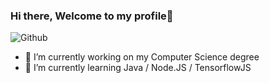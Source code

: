 ### Hi there, Welcome to my profile👋

![Github](https://github-readme-stats.vercel.app/api?username=Scott-Donaldson&show_icons=true&theme=radical)

- 🔭 I’m currently working on my Computer Science degree
- 🌱 I’m currently learning Java / Node.JS / TensorflowJS 
